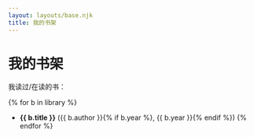 ```yaml
---
layout: layouts/base.njk
title: 我的书架
---
```


# 我的书架
我读过/在读的书：

{% for b in library %}
- **{{ b.title }}** ({{ b.author }}{% if b.year %}, {{ b.year }}{% endif %})
{% endfor %}

